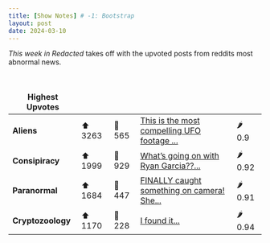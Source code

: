 ```yaml
---
title: [Show Notes] # -1: Bootstrap
layout: post
date: 2024-03-10
---
```

*This week in Redacted* takes off with the upvoted posts from reddits most abnormal news.
<style> td, th { border: none!important;} </style> <br>

| **Highest Upvotes**              |               |               |               |               |
| --- | --- | --- | --- | --- |
|**Aliens** | ⬆ 3263 | 💬 565 |  [This is the most compelling UFO footage ...](/r/UFOs/comments/1b6bpvn/this_is_the_most_compelling_ufo_footage_captured/)| 🌶️ 0.9|
|**Consipiracy** | ⬆ 1999 | 💬 929 |  [What’s going on with Ryan Garcia??...](/r/conspiracy/comments/1b7fyzb/whats_going_on_with_ryan_garcia/)| 🌶️ 0.92|
|**Paranormal** | ⬆ 1684 | 💬 447 |  [FINALLY caught something on camera!  She...](/r/Ghosts/comments/1ba2058/finally_caught_something_on_camera_she_said_hi/)| 🌶️ 0.91|
|**Cryptozoology** | ⬆ 1170 | 💬 228 |  [I found it...](/r/Humanoidencounters/comments/1b4xj61/i_found_it/)| 🌶️ 0.94|
